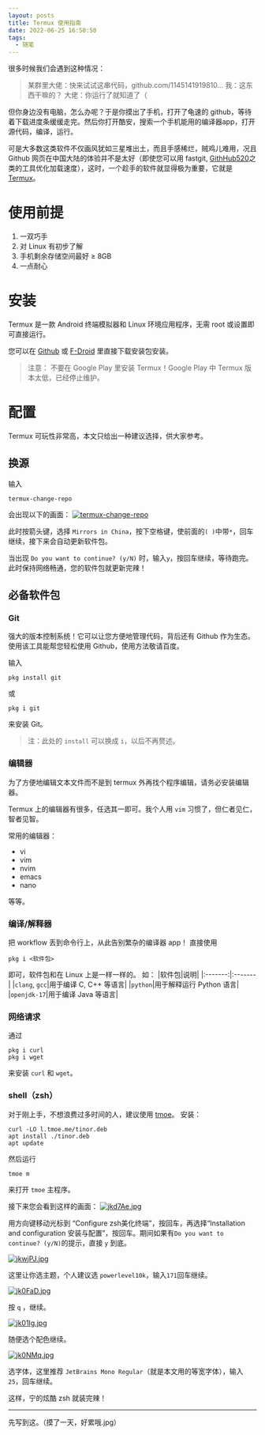 ```yaml
---
layout: posts
title: Termux 使用指南
date: 2022-06-25 16:50:50
tags:
  - 随笔
---
```

很多时候我们会遇到这种情况：

> 某群里大佬：快来试试这串代码，github.com/1145141919810...
> 我：这东西干嘛的？
> 大佬：你运行了就知道了（


但你身边没有电脑，怎么办呢？于是你摸出了手机，打开了龟速的 github，等待着下载进度条缓缓走完。然后你打开酷安，搜索一个手机能用的编译器app，打开源代码，编译，运行。

可是大多数这类软件不仅画风犹如三星堆出土，而且手感稀烂，贼鸡儿难用，况且 Github 网页在中国大陆的体验并不是太好（即使您可以用 fastgit, [GithHub520](https://github.com/521xueweihan/GitHub520)之类的工具优化加载速度），这时，一个趁手的软件就显得极为重要，它就是 [Termux](https://termux.com)。

# 使用前提
1. 一双巧手
2. 对 Linux 有初步了解
3. 手机剩余存储空间最好 ≥ 8GB
4. 一点耐心

# 安装
Termux 是一款 Android 终端模拟器和 Linux 环境应用程序，无需 root 或设置即可直接运行。

您可以在 [Github](https://github.com/termux/termux-app/releases) 或 [F-Droid](https://f-droid.org/en/packages/com.termux/) 里直接下载安装包安装。

<div class="warning">

> 注意：
> 不要在 Google Play 里安装 Termux！Google Play 中 Termux 版本太低，已经停止维护。

</div>

# 配置
Termux 可玩性非常高，本文只给出一种建议选择，供大家参考。
## 换源
输入 
```shell
termux-change-repo
```
会出现以下的画面：
[![termux-change-repo](https://s1.ax1x.com/2022/06/25/jkNhX8.jpg)](https://imgtu.com/i/jkNhX8)

此时按箭头键，选择 `Mirrors in China`，按下空格键，使前面的`( )`中带`*`，回车继续，接下来会自动更新软件包。

当出现 `Do you want to continue? (y/N)` 时，输入`y`，按回车继续，等待跑完。此时保持网络畅通，您的软件包就更新完辣！

## 必备软件包
### Git
强大的版本控制系统！它可以让您方便地管理代码，背后还有 Github 作为生态。使用该工具能帮您轻松使用 Github，使用方法敬请百度。

输入
```shell
pkg install git
```

或
```shell
pkg i git
```
来安装 Git。

> 注：此处的 `install` 可以换成 `i`，以后不再赘述。

### 编辑器
为了方便地编辑文本文件而不是到 termux 外再找个程序编辑，请务必安装编辑器。

Termux 上的编辑器有很多，任选其一即可。我个人用 `vim` 习惯了，但仁者见仁，智者见智。

常用的编辑器：
 - vi
 - vim
 - nvim
 - emacs
 - nano

等等。

### 编译/解释器
把 workflow 丢到命令行上，从此告别繁杂的编译器 app！
直接使用
```shell
pkg i <软件包>
```
即可，软件包和在 Linux 上是一样一样的。
如：
|软件包|说明|
|:-------:|:-------|
|`clang`, `gcc`|用于编译 C, C++ 等语言|
|`python`|用于解释运行 Python 语言|
|`openjdk-17`|用于编译 Java 等语言|
### 网络请求
通过
```shell
pkg i curl
pkg i wget
```
来安装 `curl` 和 `wget`。
### shell（zsh）
对于刚上手，不想浪费过多时间的人，建议使用 [tmoe](https://github.com/2moe/tmoe)。
安装：
```shell
curl -LO l.tmoe.me/tinor.deb
apt install ./tinor.deb
apt update
```
然后运行
```shell
tmoe m
```
来打开 `tmoe` 主程序。

接下来您会看到这样的画面：
[![jkd7Ae.jpg](https://s1.ax1x.com/2022/06/25/jkd7Ae.jpg)](https://imgtu.com/i/jkd7Ae)

用方向键移动光标到 “Configure zsh美化终端”，按回车，再选择“Installation and configuration 安装与配置”，按回车。期间如果有`Do you want to continue? (y/N)`的提示，直接 `y` 到底。

[![jkwjPJ.jpg](https://s1.ax1x.com/2022/06/25/jkwjPJ.jpg)](https://imgtu.com/i/jkwjPJ)

这里让你选主题，个人建议选 `powerlevel10k`，输入`171`回车继续。

[![jk0FaD.jpg](https://s1.ax1x.com/2022/06/25/jk0FaD.jpg)](https://imgtu.com/i/jk0FaD)

按 `q` ，继续。

[![jk01Ig.jpg](https://s1.ax1x.com/2022/06/25/jk01Ig.jpg)](https://imgtu.com/i/jk01Ig)

随便选个配色继续。

[![jk0NMq.jpg](https://s1.ax1x.com/2022/06/25/jk0NMq.jpg)](https://imgtu.com/i/jk0NMq)

选字体，这里推荐 `JetBrains Mono Regular`（就是本文用的等宽字体），输入`25`，回车继续。

这样，宁的炫酷 zsh 就装完辣！

---

先写到这。（摸了一天，好累哦.jpg）
